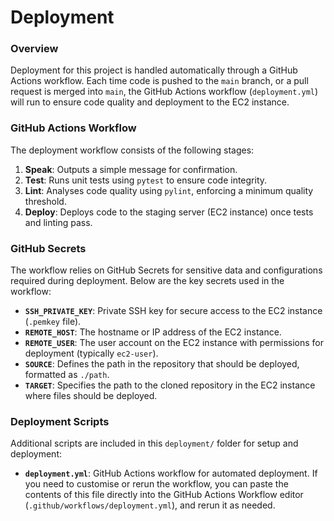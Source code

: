 # Deployment

### Overview

Deployment for this project is handled automatically through a GitHub Actions workflow. Each time code is pushed to the `main` branch, or a pull request is merged into `main`, the GitHub Actions workflow (`deployment.yml`) will run to ensure code quality and deployment to the EC2 instance.

### GitHub Actions Workflow

The deployment workflow consists of the following stages:
1. **Speak**: Outputs a simple message for confirmation.
2. **Test**: Runs unit tests using `pytest` to ensure code integrity.
3. **Lint**: Analyses code quality using `pylint`, enforcing a minimum quality threshold.
4. **Deploy**: Deploys code to the staging server (EC2 instance) once tests and linting pass.

### GitHub Secrets

The workflow relies on GitHub Secrets for sensitive data and configurations required during deployment. Below are the key secrets used in the workflow:

- **`SSH_PRIVATE_KEY`**: Private SSH key for secure access to the EC2 instance (`.pemkey` file).
- **`REMOTE_HOST`**: The hostname or IP address of the EC2 instance.
- **`REMOTE_USER`**: The user account on the EC2 instance with permissions for deployment (typically `ec2-user`).
- **`SOURCE`**: Defines the path in the repository that should be deployed, formatted as `./path`.
- **`TARGET`**: Specifies the path to the cloned repository in the EC2 instance where files should be deployed.

### Deployment Scripts

Additional scripts are included in this `deployment/` folder for setup and deployment:

- **`deployment.yml`**: GitHub Actions workflow for automated deployment. If you need to customise or rerun the workflow, you can paste the contents of this file directly into the GitHub Actions Workflow editor (`.github/workflows/deployment.yml`), and rerun it as needed.

